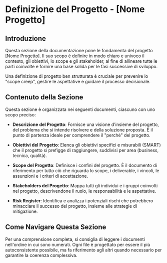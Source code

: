 # Definizione del Progetto - [Nome Progetto]

## Introduzione
Questa sezione della documentazione pone le fondamenta del progetto [Nome Progetto]. Il suo scopo è definire in modo chiaro e univoco il contesto, gli obiettivi, lo scope e gli stakeholder, al fine di allineare tutte le parti coinvolte e fornire una base solida per le fasi successive di sviluppo.

Una definizione di progetto ben strutturata è cruciale per prevenire lo "scope creep", gestire le aspettative e guidare il processo decisionale.

## Contenuto della Sezione
Questa sezione è organizzata nei seguenti documenti, ciascuno con uno scopo preciso:

- **Descrizione del Progetto**: Fornisce una visione d'insieme del progetto, del problema che si intende risolvere e della soluzione proposta. È il punto di partenza ideale per comprendere il "perché" del progetto.

- **Obiettivi del Progetto**: Elenca gli obiettivi specifici e misurabili (SMART) che il progetto si prefigge di raggiungere, suddivisi per area (business, tecnica, qualità).

- **Scope del Progetto**: Definisce i confini del progetto. È il documento di riferimento per tutto ciò che riguarda lo scope, i deliverable, i vincoli, le assunzioni e i criteri di accettazione.

- **Stakeholders del Progetto**: Mappa tutti gli individui e i gruppi coinvolti nel progetto, descrivendone il ruolo, le responsabilità e le aspettative.

- **Risk Register**: Identifica e analizza i potenziali rischi che potrebbero minacciare il successo del progetto, insieme alle strategie di mitigazione.

## Come Navigare Questa Sezione
Per una comprensione completa, si consiglia di leggere i documenti nell'ordine in cui sono numerati. Ogni file è progettato per essere il più autoconsistente possibile, ma fa riferimento agli altri quando necessario per garantire la coerenza complessiva.
